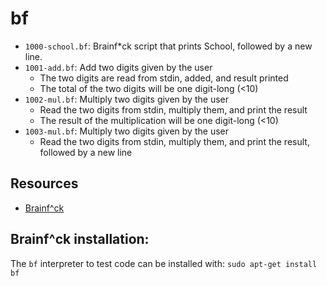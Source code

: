 # bf
* `1000-school.bf`: Brainf*ck script that prints School, followed by a new line.
* `1001-add.bf`: Add two digits given by the user
	- The two digits are read from stdin, added, and result printed
	- The total of the two digits will be one digit-long (<10)
* `1002-mul.bf`: Multiply two digits given by the user
	- Read the two digits from stdin, multiply them, and print the result
	- The result of the multiplication will be one digit-long (<10)
* `1003-mul.bf`: Multiply two digits given by the user
	- Read the two digits from stdin, multiply them, and print the result, followed by a new line
## Resources
* [Brainf^ck](https://en.m.wikipedia.org/wiki/Brainfuck)
## Brainf^ck installation:
The `bf` interpreter to test code can be installed with: `sudo apt-get install bf`
